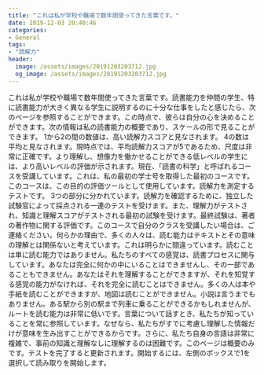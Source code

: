 ```yaml
---
title: "これは私が学校や職場で数年間使ってきた言葉です。"
date: 2019-12-03 20:40:46
categories:
- General
tags:
- "読解力"
header:
  image: /assets/images/20191203203712.jpg
  og_image: /assets/images/20191203203712.jpg
---
```


これは私が学校や職場で数年間使ってきた言葉です。読書能力を仲間の学生、特に読書能力が大きく異なる学生に説明するのに十分な仕事をしたと感じたら、次のページを参照することができます。この時点で、彼らは自分の心を決めることができます。次の情報は私の読書能力の概要であり、スケールの形で見ることができます。 1から2の間の数値は、高い読解力スコアと見なされます。 4の数は平均と見なされます。現時点では、平均読解力スコアが5であるため、尺度は非常に正確です。より理解し、想像力を働かせることができる低レベルの学生には、より高いレベルの評価が示されます。現在、「読書の科学」と呼ばれるコースを受講しています。これは、私の最初の学士号を取得した最初のコースです。このコースは、この目的の評価ツールとして使用しています。読解力を測定するテストです。 3つの部分に分かれています。読解力を確認するために、独立した試験官によって採点される一連のテストを受けます。また、理解力がテストされ、知識と理解スコアがテストされる最初の試験を受けます。最終試験は、著者の著作物に関する評価です。このコースで自分のクラスを受講したい場合は、ご連絡ください。何らかの理由で、多くの人々は、読む能力はテキストとその意味の理解とは関係ないと考えています。これは明らかに間違っています。読むことは単に読む能力ではありません。私たちのすべての感覚は、読書プロセスに関与しています。あなたは完全に何かの中にいることはできませんし、その一部であることもできません。あなたはそれを理解することができますが、それを知覚する感覚の能力がなければ、それを完全に読むことはできません。多くの人は本や手紙を読むことができますが、地図は読むことができません。小説は言うまでもありません。ある駅から別の駅まで列車に乗ることができるかもしれませんが、ルートを読む能力は非常に低いです。言葉について話すとき、私たちが知っていることを常に参照しています。なぜなら、私たちがすでに考慮し理解した情報だけが意味を生み出すことができるからです。さらに、私たち自身の言語は非常に複雑で、事前の知識と理解なしに理解するのは困難です。このページは概要のみです。テストを完了すると更新されます。開始するには、左側のボックスで1を選択して読み取りを開始します。

